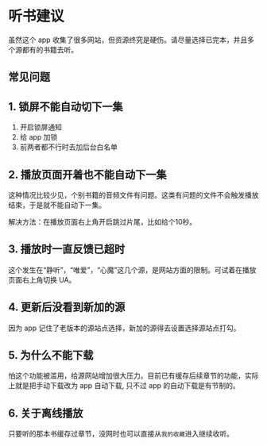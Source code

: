 # 听书建议

虽然这个 app 收集了很多网站，但资源终究是硬伤。请尽量选择已完本，并且多个源都有的书籍去听。

## 常见问题

## 1. 锁屏不能自动切下一集

1. 开启锁屏通知
1. 给 app 加锁
1. 前两者都不行时去加后台白名单

## 2. 播放页面开着也不能自动下一集

这种情况比较少见，个别书籍的音频文件有问题。这类有问题的文件不会触发播放结束，于是就不能自动下一集。

解决方法：在播放页面右上角开启跳过片尾，比如给个10秒。

## 3. 播放时一直反馈已超时

这个发生在“静听”，“唯爱”，“心魔”这几个源，是网站方面的限制。可试着在播放页面右上角切换 UA。

## 4. 更新后没看到新加的源

因为 app 记住了老版本的源站点选择，新加的源得去设置选择源站点打勾。

## 5. 为什么不能下载

怕这个功能被滥用，给源网站增加很大压力。目前已有缓存后续章节的功能，实际上就是把手动下载改为 app 自动下载, 只不过 app 的自动下载是有节制的。

## 6. 关于离线播放

只要听的那本书缓存过章节，没网时也可以直接从`我的收藏`进入继续收听。
